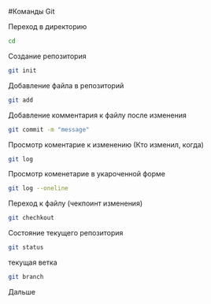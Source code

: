 #Команды Git

Переход в директорию
```sh
cd
```

Создание репозитория

```sh
git init
```
Добавление файла в репозиторий
```sh
git add
```

Добавление комментария к файлу после изменения
```sh
git commit -m "message"
```

Просмотр коментарие к изменению (Кто изменил, когда)
```sh
git log
```

Просмотр коменетарие в укароченной форме
```sh
git log --oneline
```
Переход к файлу (чекпоинт изменения)
```sh
git chechkout
```
Состояние текущего репозитория
```sh
git status
```
текущая ветка
```sh
git branch
```
Дальше 